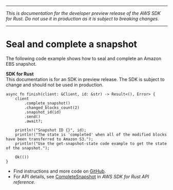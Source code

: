 --------

 *This is documentation for the developer preview release of the AWS SDK for Rust\. Do not use it in production as it is subject to breaking changes\.* 

--------

# Seal and complete a snapshot<a name="ebs_CompleteSnapshot_rust_topic"></a>

The following code example shows how to seal and complete an Amazon EBS snapshot\.

**SDK for Rust**  
This documentation is for an SDK in preview release\. The SDK is subject to change and should not be used in production\.
  

```
async fn finish(client: &Client, id: &str) -> Result<(), Error> {
    client
        .complete_snapshot()
        .changed_blocks_count(2)
        .snapshot_id(id)
        .send()
        .await?;

    println!("Snapshot ID {}", id);
    println!("The state is 'completed' when all of the modified blocks have been transferred to Amazon S3.");
    println!("Use the get-snapshot-state code example to get the state of the snapshot.");

    Ok(())
}
```
+  Find instructions and more code on [GitHub](https://github.com/awsdocs/aws-doc-sdk-examples/tree/main/.rust_alpha/ebs#code-examples)\. 
+  For API details, see [CompleteSnapshot](https://awslabs.github.io/aws-sdk-rust/) in *AWS SDK for Rust API reference*\. 